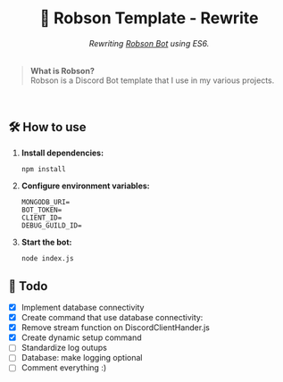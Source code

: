 <h1 align='center'>
    🤖 Robson Template - Rewrite
</h1>

<h6 align='center'>

Rewriting [Robson Bot](https://github.com/0LostConnection/Robson-Bot) using ES6.
</h6>

> **What is Robson?**<br>
> Robson is a Discord Bot template that I use in my various projects.

<br>

## 🛠️ How to use

1. **Install dependencies:**

    ```console
    npm install
    ```

2. **Configure environment variables:**

    ```console
    MONGODB_URI=
    BOT_TOKEN=
    CLIENT_ID=
    DEBUG_GUILD_ID=
    ```

3. **Start the bot:**

    ```console
    node index.js
    ```

## 📝 Todo

- [x] Implement database connectivity
- [x] Create command that use database connectivity:
- [x] Remove stream function on DiscordClientHander.js
- [x] Create dynamic setup command
- [ ] Standardize log outups
- [ ] Database: make logging optional
- [ ] Comment everything :)
